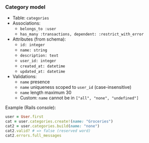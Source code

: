 ### Category model

- Table: `categories`
- Associations:
  - `belongs_to :user`
  - `has_many :transactions, dependent: :restrict_with_error`
- Attributes (from schema):
  - `id: integer`
  - `name: string`
  - `description: text`
  - `user_id: integer`
  - `created_at: datetime`
  - `updated_at: datetime`
- Validations:
  - `name` presence
  - `name` uniqueness scoped to `user_id` (case-insensitive)
  - `name` length maximum 30
  - Custom: `name` cannot be in `["all", "none", "undefined"]`

Example (Rails console):
```ruby
user = User.first
cat = user.categories.create!(name: "Groceries")
cat2 = user.categories.build(name: "none")
cat2.valid? # => false (reserved word)
cat2.errors.full_messages
```